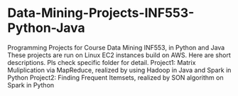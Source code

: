 # Data-Mining-Projects-INF553-Python-Java
Programming Projects for Course Data Mining INF553, in Python and Java
These projects are run on Linux EC2 instances build on AWS. Here are short descriptions. Pls check specific folder for detail.
Project1: Matrix Muliplication via MapReduce, realized by using Hadoop in Java and Spark in Python
Project2: Finding Frequent Itemsets, realized by SON algorithm on Spark in Python
